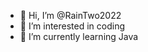 - 👋 Hi, I’m @RainTwo2022
- 👀 I’m interested in coding
- 🌱 I’m currently learning Java

<!---
RainTwo2022/RainTwo2022 is a ✨ special ✨ repository because its `README.md` (this file) appears on your GitHub profile.
You can click the Preview link to take a look at your changes.
--->
